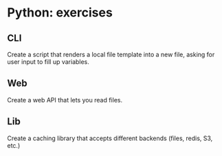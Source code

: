 # Python: exercises

## CLI

Create a script that renders a local file template into a new file, asking for user input to fill up variables.

## Web

Create a web API that lets you read files.

## Lib

Create a caching library that accepts different backends (files, redis, S3, etc.)
